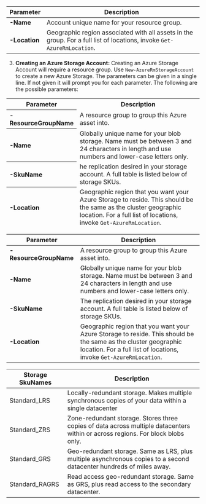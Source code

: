 | Parameter     | Description |
|---------------|----------------------------------|
| **-Name**     | Account unique name for your resource group.    |
| **-Location** | Geographic region associated with all assets in the group. For a full list of locations, invoke `Get-AzureRmLocation`. |

3.  **Creating an Azure Storage Account:** Creating an Azure Storage Account will require a resource group. Use `New-AzureRmStorageAccount` to create a new Azure Storage. The parameters can be given in a single line. If not given it will prompt you for each parameter. The following are the possible parameters:


<table>
    <thead>
        <tr>
        <th width = "22%" >Parameter</th>
        <th style="width:70%">Description </th>
        </tr>
        <tr>
        <th align ="left">-ResourceGroupName</th>
        <td>A resource group to group this Azure asset into.</td>
        </tr>
        <tr>
        <th align ="left">-Name</th>
        <td>Globally unique name for your blob storage. Name must be between 3 and 24 characters in length and use numbers and lower-case letters only.</td>
        </tr>
        <tr>
        <th align ="left">-SkuName</th>
        <td>he replication desired in your storage account. A full table is listed below of storage SKUs.</td>
        </tr>
        <tr>
        <th align ="left">-Location</th>
        <td>Geographic region that you want your Azure Storage to reside. This should be the same as the cluster geographic location. For a full list of locations, invoke <code>Get-AzureRmLocation</code>.</td>
        </tr>
</thead>
</table>



| Parameter                | Description                |
|--------------------------|----------------------------|
| **-ResourceGroupName**  | A resource group to group this Azure asset into.    |
| **-Name**                | Globally unique name for your blob storage. Name must be between 3 and 24 characters in length and use numbers and lower-case letters only.     |
| **-SkuName**             | The replication desired in your storage account. A full table is listed below of storage SKUs. |
| **-Location**            | Geographic region that you want your Azure Storage to reside. This should be the same as the cluster geographic location. For a full list of locations, invoke `Get-AzureRmLocation`.   |

| Storage SkuNames       | Description       |
|--------------|-----------------|
| Standard_LRS          | Locally-redundant storage. Makes multiple synchronous copies of your data within a single datacenter      |
| Standard_ZRS          | Zone-redundant storage. Stores three copies of data across multiple datacenters within or across regions. For block blobs only. |
| Standard_GRS          | Geo-redundant storage. Same as LRS, plus multiple asynchronous copies to a second datacenter hundreds of miles away.   |
| Standard_RAGRS    | Read access geo-redundant storage. Same as GRS, plus read access to the secondary datacenter.  |

